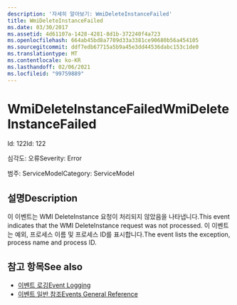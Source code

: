 ```yaml
---
description: '자세히 알아보기: WmiDeleteInstanceFailed'
title: WmiDeleteInstanceFailed
ms.date: 03/30/2017
ms.assetid: 4d61107a-1428-4281-8d1b-372240f4a723
ms.openlocfilehash: 664ab45bd8a7709d33a3381ce90680b56a454105
ms.sourcegitcommit: ddf7edb67715a5b9a45e3dd44536dabc153c1de0
ms.translationtype: MT
ms.contentlocale: ko-KR
ms.lasthandoff: 02/06/2021
ms.locfileid: "99759889"
---
```

# <a name="wmideleteinstancefailed"></a><span data-ttu-id="1c632-103">WmiDeleteInstanceFailed</span><span class="sxs-lookup"><span data-stu-id="1c632-103">WmiDeleteInstanceFailed</span></span>

<span data-ttu-id="1c632-104">Id: 122</span><span class="sxs-lookup"><span data-stu-id="1c632-104">Id: 122</span></span>  
  
 <span data-ttu-id="1c632-105">심각도: 오류</span><span class="sxs-lookup"><span data-stu-id="1c632-105">Severity: Error</span></span>  
  
 <span data-ttu-id="1c632-106">범주: ServiceModel</span><span class="sxs-lookup"><span data-stu-id="1c632-106">Category: ServiceModel</span></span>  
  
## <a name="description"></a><span data-ttu-id="1c632-107">설명</span><span class="sxs-lookup"><span data-stu-id="1c632-107">Description</span></span>  

 <span data-ttu-id="1c632-108">이 이벤트는 WMI DeleteInstance 요청이 처리되지 않았음을 나타냅니다.</span><span class="sxs-lookup"><span data-stu-id="1c632-108">This event indicates that the WMI DeleteInstance request was not processed.</span></span> <span data-ttu-id="1c632-109">이 이벤트는 예외, 프로세스 이름 및 프로세스 ID를 표시합니다.</span><span class="sxs-lookup"><span data-stu-id="1c632-109">The event lists the exception, process name and process ID.</span></span>  
  
## <a name="see-also"></a><span data-ttu-id="1c632-110">참고 항목</span><span class="sxs-lookup"><span data-stu-id="1c632-110">See also</span></span>

- [<span data-ttu-id="1c632-111">이벤트 로깅</span><span class="sxs-lookup"><span data-stu-id="1c632-111">Event Logging</span></span>](index.md)
- [<span data-ttu-id="1c632-112">이벤트 일반 참조</span><span class="sxs-lookup"><span data-stu-id="1c632-112">Events General Reference</span></span>](events-general-reference.md)
